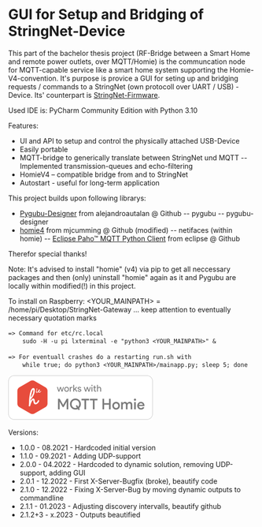 # GUI for Setup and Bridging of StringNet-Device
This part of the bachelor thesis project (RF-Bridge between a Smart Home and remote power outlets, over MQTT/Homie) is the communcation node for MQTT-capable service like a smart home system supporting the Homie-V4-convention. It's purpose is provice a GUI for seting up and bridging requests / commands to a StringNet (own protocoll over UART / USB) - Device.
Its' counterpart is [StringNet-Firmware](https://github.com/U2Firestar/StringNet-Firmware).

Used IDE is: PyCharm Community Edition with Python 3.10

Features: 
- UI and API to setup and control the physically attached USB-Device
- Easily portable
- MQTT-bridge to generically translate between StringNet und MQTT 
-- Implemented transmission-queues and echo-filtering
-	HomieV4 – compatible bridge from and to StringNet
- Autostart - useful for long-term application

This project builds upon following librarys:
- [Pygubu-Designer](https://github.com/alejandroautalan/pygubu-designer) from alejandroautalan @ Github
-- pygubu
-- pygubu-designer
- [homie4](https://github.com/mjcumming/Homie4) from mjcumming @ Github (modified)
-- netifaces (within homie)
-- [Eclipse Paho™ MQTT Python Client](https://github.com/eclipse/paho.mqtt.python) from eclipse @ Github

Therefor special thanks!

Note: It's advised to install "homie" (v4) via pip to get all neccessary packages and then (only) uninstall "homie" again as it and Pygubu are locally within modified(!) in this project.

To install on Raspberry:
	<YOUR_MAINPATH> = /home/pi/Desktop/StringNet-Gateway ... keep attention to eventually necessary quotation marks
	
	=> Command for etc/rc.local
		sudo -H -u pi lxterminal -e "python3 <YOUR_MAINPATH>" &

	=> For eventuall crashes do a restarting run.sh with
		while true; do python3 <YOUR_MAINPATH>/mainapp.py; sleep 5; done	

![Works with Homie](https://github.com/U2Firestar/StringNet-Gateway/blob/main/works-with-homie.png)

Versions:
- 1.0.0 - 08.2021 - Hardcoded initial version
- 1.1.0 - 09.2021 - Adding UDP-support
- 2.0.0 - 04.2022 - Hardcoded to dynamic solution, removing UDP-support, adding GUI
- 2.0.1 - 12.2022 - First X-Server-Bugfix (broke), beautify code
- 2.1.0 - 12.2022 - Fixing X-Server-Bug by moving dynamic outputs to commandline
- 2.1.1 - 01.2023 - Adjusting discovery intervalls, beautify github
- 2.1.2+3 - x.2023 - Outputs beautified
